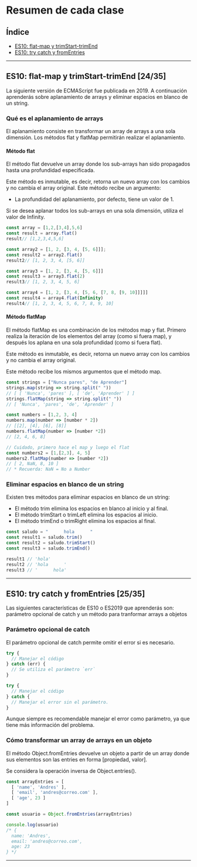 # Resumen de cada clase

## Índice
* [ES10: flat-map y trimStart-trimEnd](#id1)
* [ES10: try catch y fromEntries](#id2)

------------

## ES10: flat-map y trimStart-trimEnd [24/35]<a name="id1"></a>
La siguiente versión de ECMAScript fue publicada en 2019. A continuación aprenderás sobre aplanamiento de arrays y eliminar espacios en blanco de un string.

### Qué es el aplanamiento de arrays
El aplanamiento consiste en transformar un array de arrays a una sola dimensión. Los métodos flat y flatMap permitirán realizar el aplanamiento.

#### Método flat
El método flat devuelve un array donde los sub-arrays han sido propagados hasta una profundidad especificada.

Este método es inmutable, es decir, retorna un nuevo array con los cambios y no cambia el array original.
Este método recibe un argumento:

* La profundidad del aplanamiento, por defecto, tiene un valor de 1.

Si se desea aplanar todos los sub-arrays en una sola dimensión, utiliza el valor de Infinity.
````javascript
const array = [1,2,[3,4],5,6]
const result = array.flat() 
result// [1,2,3,4,5,6]

const array2 = [1, 2, [3, 4, [5, 6]]];
const result2 = array2.flat() 
result2// [1, 2, 3, 4, [5, 6]]

const array3 = [1, 2, [3, 4, [5, 6]]]
const result3 = array3.flat(2) 
result3// [1, 2, 3, 4, 5, 6]

const array4 = [1, 2, [3, 4, [5, 6, [7, 8, [9, 10]]]]]
const result4 = array4.flat(Infinity) 
result4// [1, 2, 3, 4, 5, 6, 7, 8, 9, 10]
````
#### Método flatMap
El método flatMap es una combinación de los métodos map y flat. Primero realiza la iteración de los elementos del array (como si fuera map), y después los aplana en una sola profundidad (como si fuera flat).

Este método es inmutable, es decir, retorna un nuevo array con los cambios y no cambia el array original.

Este método recibe los mismos argumentos que el método map.
````javascript
const strings = ["Nunca pares", "de Aprender"]
strings.map(string => string.split(" ")) 
// [ [ 'Nunca', 'pares' ], [ 'de', 'Aprender' ] ]
strings.flatMap(string => string.split(" ")) 
// [ 'Nunca', 'pares', 'de', 'Aprender' ]

const numbers = [1,2, 3, 4]
numbers.map(number => [number * 2]) 
// [[2], [4], [6], [8]]
numbers.flatMap(number => [number *2]) 
// [2, 4, 6, 8]

// Cuidado, primero hace el map y luego el flat
const numbers2 = [1,[2,3], 4, 5]
numbers2.flatMap(number => [number *2]) 
// [ 2, NaN, 8, 10 ]
// * Recuerda: NaN = No a Number
````
### Eliminar espacios en blanco de un string
Existen tres métodos para eliminar espacios en blanco de un string:

* El método trim elimina los espacios en blanco al inicio y al final.
* El método trimStart o trimLeft elimina los espacios al inicio.
* El método trimEnd o trimRight elimina los espacios al final.

````javascript
const saludo = "      hola      "
const result1 = saludo.trim()
const result2 = saludo.trimStart()
const result3 = saludo.trimEnd()

result1 // 'hola'
result2 // 'hola      '
result3 // '      hola'
````

------------

## ES10: try catch y fromEntries [25/35]<a name="id2"></a>
Las siguientes características de ES10 o ES2019 que aprenderás son: parámetro opcional de catch y un método para tranformar arrays a objetos

### Parámetro opcional de catch
El parámetro opcional de catch permite omitir el error si es necesario.
````javascript
try {
  // Manejar el código
} catch (err) {
  // Se utiliza el parámetro `err`
}

try {
  // Manejar el código
} catch {
  // Manejar el error sin el parámetro.
}
````
Aunque siempre es recomendable manejar el error como parámetro, ya que tiene más información del problema.

### Cómo transformar un array de arrays en un objeto
El método Object.fromEntries devuelve un objeto a partir de un array donde sus elementos son las entries en forma [propiedad, valor].

Se considera la operación inversa de Object.entries().
````javascript
const arrayEntries = [
  [ 'name', 'Andres' ],
  [ 'email', 'andres@correo.com' ],
  [ 'age', 23 ]
] 

const usuario = Object.fromEntries(arrayEntries) 

console.log(usuario)
/* {
  name: 'Andres',
  email: 'andres@correo.com',
  age: 23
} */
````

------------